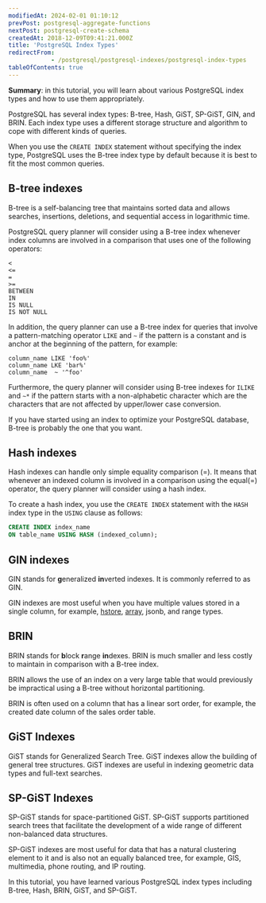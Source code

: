 ```yaml
---
modifiedAt: 2024-02-01 01:10:12
prevPost: postgresql-aggregate-functions
nextPost: postgresql-create-schema
createdAt: 2018-12-09T09:41:21.000Z
title: 'PostgreSQL Index Types'
redirectFrom: 
            - /postgresql/postgresql-indexes/postgresql-index-types
tableOfContents: true
---
```


**Summary**: in this tutorial, you will learn about various PostgreSQL index types and how to use them appropriately.

PostgreSQL has several index types: B-tree, Hash, GiST, SP-GiST, GIN, and BRIN. Each index type uses a different storage structure and algorithm to cope with different kinds of queries.

When you use the `CREATE INDEX` statement without specifying the index type, PostgreSQL uses the B-tree index type by default because it is best to fit the most common queries.

## B-tree indexes

B-tree is a self-balancing tree that maintains sorted data and allows searches, insertions, deletions, and sequential access in logarithmic time.

PostgreSQL query planner will consider using a B-tree index whenever index columns are involved in a comparison that uses one of the following operators:

```
<
<=
=
>=
BETWEEN
IN
IS NULL
IS NOT NULL
```

In addition, the query planner can use a B-tree index for queries that involve a pattern-matching operator `LIKE` and `~` if the pattern is a constant and is anchor at the beginning of the pattern, for example:

```
column_name LIKE 'foo%'
column_name LKE 'bar%'
column_name  ~ '^foo'
```

Furthermore, the query planner will consider using B-tree indexes for `ILIKE` and `~*` if the pattern starts with a non-alphabetic character which are the characters that are not affected by upper/lower case conversion.

If you have started using an index to optimize your PostgreSQL database, B-tree is probably the one that you want.

## Hash indexes

Hash indexes can handle only simple equality comparison (=). It means that whenever an indexed column is involved in a comparison using the equal(=) operator, the query planner will consider using a hash index.

To create a hash index, you use the `CREATE INDEX` statement with the `HASH` index type in the `USING` clause as follows:

```sql
CREATE INDEX index_name
ON table_name USING HASH (indexed_column);
```

## GIN indexes

GIN stands for **g**eneralized **in**verted indexes. It is commonly referred to as GIN.

GIN indexes are most useful when you have multiple values stored in a single column, for example, [hstore](/postgresql/postgresql-hstore), [array](/postgresql/postgresql-tutorial/postgresql-array), jsonb, and range types.

## BRIN

BRIN stands for **b**lock **r**ange **in**dexes. BRIN is much smaller and less costly to maintain in comparison with a B-tree index.

BRIN allows the use of an index on a very large table that would previously be impractical using a B-tree without horizontal partitioning.

BRIN is often used on a column that has a linear sort order, for example, the created date column of the sales order table.

## GiST Indexes

GiST stands for Generalized Search Tree. GiST indexes allow the building of general tree structures. GiST indexes are useful in indexing geometric data types and full-text searches.

## SP-GiST Indexes

SP-GiST stands for space-partitioned GiST. SP-GiST supports partitioned search trees that facilitate the development of a wide range of different non-balanced data structures.

SP-GiST indexes are most useful for data that has a natural clustering element to it and is also not an equally balanced tree, for example, GIS, multimedia, phone routing, and IP routing.

In this tutorial, you have learned various PostgreSQL index types including B-tree, Hash, BRIN, GiST, and SP-GiST.
